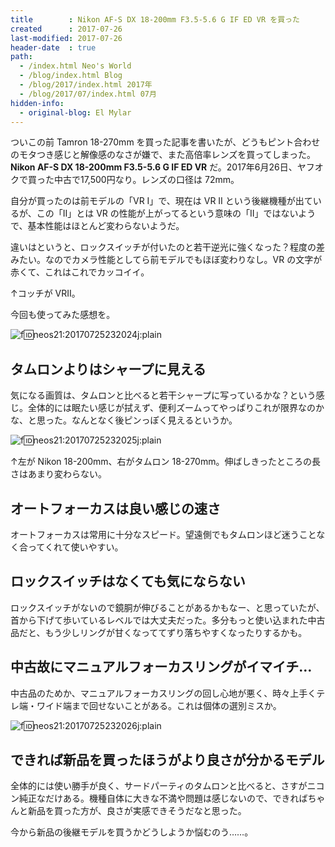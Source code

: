 ```yaml
---
title        : Nikon AF-S DX 18-200mm F3.5-5.6 G IF ED VR を買った
created      : 2017-07-26
last-modified: 2017-07-26
header-date  : true
path:
  - /index.html Neo's World
  - /blog/index.html Blog
  - /blog/2017/index.html 2017年
  - /blog/2017/07/index.html 07月
hidden-info:
  - original-blog: El Mylar
---
```


ついこの前 Tamron 18-270mm を買った記事を書いたが、どうもピント合わせのモタつき感じと解像感のなさが嫌で、また高倍率レンズを買ってしまった。__Nikon AF-S DX 18-200mm F3.5-5.6 G IF ED VR__ だ。2017年6月26日、ヤフオクで買った中古で17,500円なり。レンズの口径は 72mm。

自分が買ったのは前モデルの「VR I」で、現在は VR II という後継機種が出ているが、この「II」とは VR の性能が上がってるという意味の「II」ではないようで、基本性能はほとんど変わらないようだ。

違いはというと、ロックスイッチが付いたのと若干逆光に強くなった？程度の差みたい。なのでカメラ性能としてら前モデルでもほぼ変わりなし。VR の文字が赤くて、これはこれでカッコイイ。

↑コッチが VRII。

今回も使ってみた感想を。

![f:id:neos21:20170725232024j:plain](https://cdn-ak.f.st-hatena.com/images/fotolife/n/neos21/20170725/20170725232024.jpg "f:id:neos21:20170725232024j:plain")

## タムロンよりはシャープに見える

気になる画質は、タムロンと比べると若干シャープに写っているかな？という感じ。全体的には眠たい感じが拭えず、便利ズームってやっぱりこれが限界なのかな、と思った。なんとなく後ピンっぽく見えるというか。

![f:id:neos21:20170725232025j:plain](https://cdn-ak.f.st-hatena.com/images/fotolife/n/neos21/20170725/20170725232025.jpg "f:id:neos21:20170725232025j:plain")

↑左が Nikon 18-200mm、右がタムロン 18-270mm。伸ばしきったところの長さはあまり変わらない。

## オートフォーカスは良い感じの速さ

オートフォーカスは常用に十分なスピード。望遠側でもタムロンほど迷うことなく合ってくれて使いやすい。

## ロックスイッチはなくても気にならない

ロックスイッチがないので鏡胴が伸びることがあるかもなー、と思っていたが、首から下げて歩いているレベルでは大丈夫だった。多分もっと使い込まれた中古品だと、もう少しリングが甘くなっててずり落ちやすくなったりするかも。

## 中古故にマニュアルフォーカスリングがイマイチ…

中古品のためか、マニュアルフォーカスリングの回し心地が悪く、時々上手くテレ端・ワイド端まで回せないことがある。これは個体の選別ミスか。

![f:id:neos21:20170725232026j:plain](https://cdn-ak.f.st-hatena.com/images/fotolife/n/neos21/20170725/20170725232026.jpg "f:id:neos21:20170725232026j:plain")

## できれば新品を買ったほうがより良さが分かるモデル

全体的には使い勝手が良く、サードパーティのタムロンと比べると、さすがニコン純正なだけある。機種自体に大きな不満や問題は感じないので、できればちゃんと新品を買った方が、良さが実感できそうだなと思った。

今から新品の後継モデルを買うかどうしようか悩むのう……。
